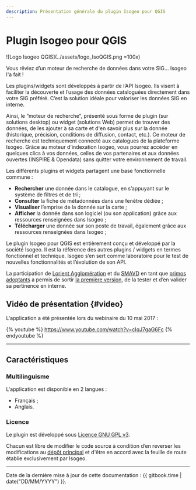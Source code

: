 ```yaml
---
description: Présentation générale du plugin Isogeo pour QGIS
---
```


# Plugin Isogeo pour QGIS

![Logo Isogeo QGIS](../assets/logo_IsoQGIS.png =100x)

Vous rêviez d’un moteur de recherche de données dans votre SIG… Isogeo l'a fait !

Les plugins/widgets sont d&eacute;velopp&eacute;s à partir de l’API Isogeo. Ils visent à faciliter la d&eacute;couverte et l’usage des donn&eacute;es catalogu&eacute;es directement dans votre SIG préféré. C’est la solution idéale pour valoriser les données SIG en interne.

Ainsi, le “moteur de recherche”, présenté sous forme de plugin (sur solutions desktop) ou widget (solutions Web) permet de trouver des données, de les ajouter à sa carte et d'en savoir plus sur la donnée (historique, pr&eacute;cision, conditions de diffusion, contact, etc.).
Ce moteur de recherche est techniquement connecté aux catalogues de la plateforme Isogeo.
Grâce au moteur d'indexation Isogeo, vous pourrez accéder en quelques clics à vos données, celles de vos partenaires et aux données ouvertes (INSPIRE & Opendata) sans quitter votre environnement de travail.

Les différents plugins et widgets partagent une base fonctionnelle commune :

* **Rechercher** une donnée dans le catalogue, en s’appuyant sur le système de filtres et de tri ;
* **Consulter** la fiche de métadonnées dans une fenêtre dédiée ;
* **Visualiser** l’emprise de la donnée sur la carte ;
* **Afficher** la donnée dans son logiciel (ou son application) grâce aux ressources renseignées dans Isogeo ;
* **Télécharger** une donnée sur son poste de travail, également grâce aux ressources renseignées dans Isogeo ;

Le plugin Isogeo  pour QGIS est entièrement conçu et développé par la société Isogeo. Il est la référence des autres plugins / widgets en termes fonctionnel et technique. Isogeo s’en sert comme laboratoire pour le test de nouvelles fonctionnalités et l’évolution de son API.

La participation de [Lorient Agglomération](https://www.lorient-agglo.bzh/) et du [SMAVD](http://www.smavd.org/) en tant que [primos adoptants](https://fr.wikipedia.org/wiki/Primo_adoptant) a permis de sortir [la première version](/appendices/versions.md), de la tester et d’en valider sa pertinence en interne.

## Vidéo de présentation {#video}

L'application a été présentée lors du webinaire du 10 mai 2017 :

{% youtube %}
<https://www.youtube.com/watch?v=cIqJ7gaG6Fc>
{% endyoutube %}

----

## Caractéristiques

### Multilinguisme

L'application est disponible en 2 langues :

* Français ;
* Anglais.

### Licence

Le plugin est développé sous [Licence GNU GPL v3](https://github.com/isogeo/isogeo-plugin-qgis/blob/master/LICENSE).

Chacun est libre de modifier le code source à condition d’en reverser les modifications au [dépôt principal](https://github.com/isogeo/isogeo-plugin-qgis) et d'être en accord avec la feuille de route établie exclusivement par Isogeo.

----

Date de la dernière mise à jour de cette documentation : {{ gitbook.time | date("DD/MM/YYYY") }}.
